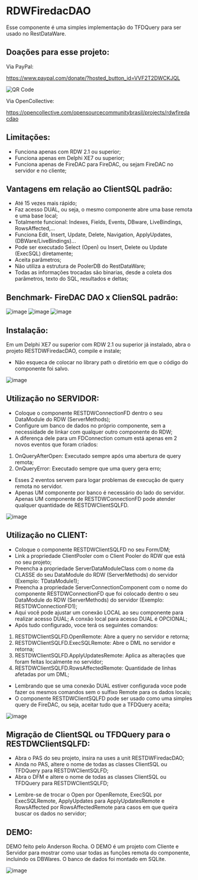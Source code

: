 # RDWFiredacDAO
Esse componente é uma simples implementação do TFDQuery para ser usado no RestDataWare.


## Doações para esse projeto:
Via PayPal:

https://www.paypal.com/donate/?hosted_button_id=VVF2T2DWCKJQL

![QR Code](https://github.com/OpenSourceCommunityBrasil/RDWFiredacDAO/assets/92900717/d78c30c6-0d79-4367-8c78-577bc974d2b3)

Via OpenCollective:

https://opencollective.com/opensourcecommunitybrasil/projects/rdwfiredacdao

## Limitações:
- Funciona apenas com RDW 2.1 ou superior;
- Funciona apenas em Delphi XE7 ou superior;
- Funciona apenas de FireDAC para FireDAC, ou sejam FireDAC no servidor e no cliente;


## Vantagens em relação ao ClientSQL padrão:
- Até 15 vezes mais rápido;
- Faz acesso DUAL, ou seja, o mesmo componente abre uma base remota e uma base local;
- Totalmente funcional: Indexes, Fields, Events, DBware, LiveBindings, RowsAffected,...
- Funciona Edit, Insert, Update, Delete, Navigation, ApplyUpdates, (DBWare/LiveBindings)...
- Pode ser executado Select (Open) ou Insert, Delete ou Update (ExecSQL) diretamente;
- Aceita parâmetros;
- Não utiliza a estrutura de PoolerDB do RestDataWare;
- Todas as informações trocadas são binarias, desde a coleta dos parâmetros, texto do SQL, resultados e deltas;


## Benchmark- FireDAC DAO x ClienSQL padrão:

![image](https://github.com/OpenSourceCommunityBrasil/RDWFiredacDAO/assets/92900717/c76bf8f7-d513-4c06-af14-5110cd8bdb83)
![image](https://github.com/OpenSourceCommunityBrasil/RDWFiredacDAO/assets/92900717/231c3569-3f75-4bb1-b18b-3b5c7640bf2e)
![image](https://github.com/OpenSourceCommunityBrasil/RDWFiredacDAO/assets/92900717/0f928d9e-760a-423e-b91e-d01e9ee0f907)


## Instalação:
Em um Delphi XE7 ou superior com RDW 2.1 ou superior já instalado, abra o projeto RESTDWFiredacDAO, compile e instale;
* Não esqueca de colocar no library path o diretório em que o código do componente foi salvo.

![image](https://github.com/OpenSourceCommunityBrasil/RDWFiredacDAO/assets/92900717/42c4d41f-1931-475c-9e8d-127684b5953f)


## Utilização no SERVIDOR:
- Coloque o componente RESTDWConnectionFD dentro o seu DataModule do RDW (ServerMethods);
- Configure um banco de dados no próprio componente, sem a necessidade de linkar com qualquer outro componente do RDW;
- A diferença dele para um FDConnection comum está apenas em 2 novos eventos que foram criados:
1) OnQueryAfterOpen: Executado sempre após uma abertura de query remota;
2) OnQueryError: Executado sempre que uma query gera erro;
* Esses 2 eventos servem para logar problemas de execução de query remota no servidor.
* Apenas UM componente por banco é necessário do lado do servidor. Apenas UM componente de RESTDWConnectionFD pode atender qualquer quantidade de RESTDWClientSQLFD.

![image](https://github.com/OpenSourceCommunityBrasil/RDWFiredacDAO/assets/92900717/a3c66079-68ab-43e1-8a51-084376b9c44c)

  
## Utilização no CLIENT:
- Coloque o componente RESTDWClientSQLFD no seu Form/DM;
- Link a propriedade ClientPooler com o Client Pooler do RDW que está no seu projeto;
- Preencha a propriedade ServerDataModuleClass com o nome da CLASSE do seu DataModule do RDW (ServerMethods) do servidor (Exemplo: TDataModule1);
- Preencha a propriedade ServerConnectionComponent com o nome do componente RESTDWConnectionFD que foi colocado dentro o seu DataModule do RDW (ServerMethods) do servidor (Exemplo: RESTDWConnectionFD1);
- Aqui você pode ajustar um conexão LOCAL ao seu componente para realizar acesso DUAL; A conxão local para acesso DUAL é OPCIONAL;
- Após tudo configurado, voce terá os seguintes comandos:
1) RESTDWClientSQLFD.OpenRemote: Abre a query no servidor e retorna;
2) RESTDWClientSQLFD.ExecSQLRemote: Abre o DML no servidor e retorna;
3) RESTDWClientSQLFD.ApplyUpdatesRemote: Aplica as alterações que foram feitas localmente no servidor;
4) RESTDWClientSQLFD.RowsAffectedRemote: Quantidade de linhas afetadas por um DML;
- Lembrando que se uma conexão DUAL estiver configurada voce pode fazer os mesmos comandos sem o sulfixo Remote para os dados locais;
- O componente RESTDWClientSQLFD pode ser usado como uma simples query de FireDAC, ou seja, aceitar tudo que a TFDQuery aceita;

![image](https://github.com/OpenSourceCommunityBrasil/RDWFiredacDAO/assets/92900717/ff15ee66-61c8-4f72-860d-c967454cad28)


## Migração de ClientSQL ou TFDQuery para o RESTDWClientSQLFD:
- Abra o PAS do seu projeto, insira na uses a unit RESTDWFiredacDAO;
- Ainda no PAS, altere o nome de todas as classes ClientSQL ou TFDQuery para RESTDWClientSQLFD;
- Abra o DFM e altere o nome de todas as classes ClientSQL ou TFDQuery para RESTDWClientSQLFD;
* Lembre-se de trocar o Open por OpenRemote, ExecSQL por ExecSQLRemote, ApplyUpdates para ApplyUpdatesRemote e RowsAffected por RowsAffectedRemote para casos em que queira buscar os dados no servidor;


## DEMO:
DEMO feito pelo Anderson Rocha.
O DEMO é um projeto com Cliente e Servidor para mostrar como usar todas as funções remota do componente, incluindo os DBWares.
O banco de dados foi montado em SQLite.

![image](https://github.com/OpenSourceCommunityBrasil/RDWFiredacDAO/assets/92900717/799a06dc-1a75-4676-9eb2-52dcb6b538fa)

